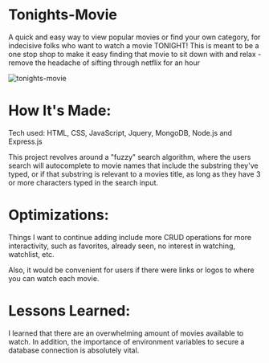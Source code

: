# Tonights-Movie

A quick and easy way to view popular movies or find your own category, for indecisive folks who want to watch a movie TONIGHT! This is meant to be a one stop shop to make it easy finding that movie to sit down with and relax - remove the headache of sifting through netflix for an hour

![tonights-movie](https://user-images.githubusercontent.com/99512305/187524347-9cb6052d-e635-4c2c-babc-131f6c62555b.JPG)

# How It's Made:
Tech used: HTML, CSS, JavaScript, Jquery, MongoDB, Node.js and Express.js

This project revolves around a "fuzzy" search algorithm, where the users search will autocomplete to movie names that include the substring they've typed, or if that substring is relevant to a movies title, as long as they have 3 or more characters typed in the search input.

# Optimizations:
Things I want to continue adding include more CRUD operations for more interactivity, such as favorites, already seen, no interest in watching, watchlist, etc.

Also, it would be convenient for users if there were links or logos to where you can watch each movie.


# Lessons Learned:

I learned that there are an overwhelming amount of movies available to watch. In addition, the importance of environment variables to secure a database connection is absolutely vital.
